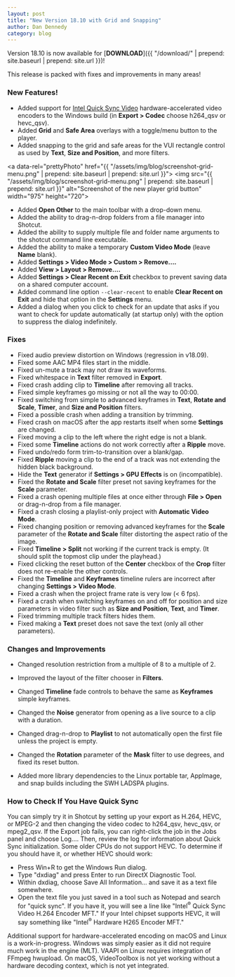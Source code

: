 ```yaml
---
layout: post
title: "New Version 18.10 with Grid and Snapping"
author: Dan Dennedy
category: blog
---
```


Version 18.10 is now available for [**DOWNLOAD**]({{ "/download/" | prepend: site.baseurl | prepend: site.url }})!

This release is packed with fixes and improvements in many areas!

###  New Features!

- Added support for [Intel Quick Sync Video](https://www.intel.com/content/www/us/en/architecture-and-technology/quick-sync-video/quick-sync-video-general.html) 
  hardware-accelerated video encoders to the Windows build (in **Export > Codec**
  choose h264_qsv or hevc_qsv).
- Added **Grid** and **Safe Area** overlays with a toggle/menu button to the player.
- Added snapping to the grid and safe areas for the VUI rectangle control as
  used by **Text**, **Size and Position**, and more filters.

<a data-rel="prettyPhoto" href="{{ "/assets/img/blog/screenshot-grid-menu.png" | prepend: site.baseurl | prepend: site.url }}">
<img src="{{ "/assets/img/blog/screenshot-grid-menu.png" | prepend: site.baseurl | prepend: site.url }}"
alt="Screenshot of the new player grid button" width="975" height="720"></a>
  
- Added **Open Other** to the main toolbar with a drop-down menu.
- Added the ability to drag-n-drop folders from a file manager into Shotcut.
- Added the ability to supply multiple file and folder name arguments to the
  shotcut command line executable.
- Added the ability to make a temporary **Custom Video Mode** (leave **Name** blank).
- Added **Settings > Video Mode > Custom > Remove....**
- Added **View > Layout > Remove....**
- Added **Settings > Clear Recent on Exit** checkbox to prevent saving data on a
  shared computer account.
- Added command line option `--clear-recent` to enable **Clear Recent on Exit**
  and hide that option in the **Settings** menu.
- Added a dialog when you click to check for an update that asks if you want to
check for update automatically (at startup only) with the option to suppress the
dialog indefinitely.

### Fixes

- Fixed audio preview distortion on Windows (regression in v18.09).
- Fixed some AAC MP4 files start in the middle.
- Fixed un-mute a track may not draw its waveforms.
- Fixed whitespace in **Text** filter removed in **Export**.
- Fixed crash adding clip to **Timeline** after removing all tracks.
- Fixed simple keyframes go missing or not all the way to 00:00.
- Fixed switching from simple to advanced keyframes in **Text**, **Rotate and
  Scale**, **Timer**, and **Size and Position** filters.
- Fixed a possible crash when adding a transition by trimming.
- Fixed crash on macOS after the app restarts itself when some **Settings** are
  changed.
- Fixed moving a clip to the left where the right edge is not a blank.
- Fixed some **Timeline** actions do not work correctly after a **Ripple** move.
- Fixed undo/redo form trim-to-transition over a blank/gap.
- Fixed **Ripple** moving a clip to the end of a track was not extending the
  hidden black background.
- Hide the **Text** generator if **Settings > GPU Effects** is on (incompatible).
- Fixed the **Rotate and Scale** filter preset not saving keyframes for the
  **Scale** parameter.
- Fixed a crash opening multiple files at once either through **File > Open** or
  drag-n-drop from a file manager.
- Fixed a crash closing a playlist-only project with **Automatic Video Mode**.
- Fixed changing position or removing advanced keyframes for the **Scale**
  parameter of the **Rotate and Scale** filter distorting the aspect ratio of
  the image.
- Fixed **Timeline > Split** not working if the current track is empty. (It
  should split the topmost clip under the playhead.)
- Fixed clicking the reset button of the **Center** checkbox of the **Crop**
  filter does not re-enable the other controls.
- Fixed the **Timeline** and **Keyframes** timeline rulers are incorrect after
  changing **Settings > Video Mode**.
- Fixed a crash when the project frame rate is very low (< 6 fps).
- Fixed a crash when switching keyframes on and off for position and size
  parameters in video filter such as **Size and Position**, **Text**, and **Timer**.
- Fixed trimming multiple track filters hides them.
- Fixed making a **Text** preset does not save the text (only all other parameters).

### Changes and Improvements

- Changed resolution restriction from a multiple of 8 to a multiple of 2.
- Improved the layout of the filter chooser in **Filters**.
- Changed **Timeline** fade controls to behave the same as **Keyframes** simple
  keyframes.
- Changed the **Noise** generator from opening as a live source to a clip with a
  duration.
- Changed drag-n-drop to **Playlist** to not automatically open the first file
  unless the project is empty.
- Changed the **Rotation** parameter of the **Mask** filter to use degrees, and
  fixed its reset button.
- Added more library dependencies to the Linux portable tar, AppImage, and snap
  builds including the SWH LADSPA plugins.

  <!--more-->

### How to Check If You Have Quick Sync
  
You can simply try it in Shotcut by setting up your export as H.264, HEVC, or
MPEG-2 and then changing the video codec to h264_qsv, hevc_qsv, or mpeg2_qsv.
If the Export job fails, you can right-click the job in the Jobs panel and choose
Log.... Then, review the log for information about Quick Sync initialization.
Some older CPUs do not support HEVC. To determine if you should have it, or
whether HEVC should work:
- Press Win+R to get the Windows Run dialog.
- Type "dxdiag" and press Enter to run DirectX Diagnostic Tool.
- Within dxdiag, choose Save All Information... and save it as a text file somewhere.
- Open the text file you just saved in a tool such as Notepad and search for
  "quick sync". If you have it, you will see a line like "Intel<sup>&reg;</sup>
  Quick Sync Video H.264 Encoder MFT." If your Intel chipset supports HEVC, it
  will say something like "Intel<sup>&reg;</sup> Hardware H265 Encoder MFT."

Additional support for hardware-accelerated encoding on macOS and Linux is a
work-in-progress. Windows was simply easier as it did not require much work in
the engine (MLT). VAAPI on Linux requires integration of FFmpeg hwupload. On
macOS, VideoToolbox is not yet working without a hardware decoding context,
which is not yet integrated.
